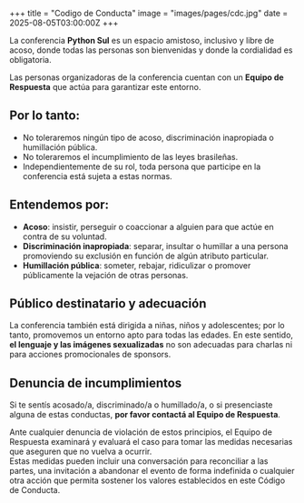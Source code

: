 +++
title = "Codigo de Conducta"
image = "images/pages/cdc.jpg"
date = 2025-08-05T03:00:00Z
+++

La conferencia **Python Sul** es un espacio amistoso, inclusivo y libre de acoso, donde todas las personas son bienvenidas y donde la cordialidad es obligatoria.  

Las personas organizadoras de la conferencia cuentan con un **Equipo de Respuesta** que actúa para garantizar este entorno.  

## Por lo tanto:

- No toleraremos ningún tipo de acoso, discriminación inapropiada o humillación pública.  
- No toleraremos el incumplimiento de las leyes brasileñas.  
- Independientemente de su rol, toda persona que participe en la conferencia está sujeta a estas normas.  

## Entendemos por:

- **Acoso**: insistir, perseguir o coaccionar a alguien para que actúe en contra de su voluntad.  
- **Discriminación inapropiada**: separar, insultar o humillar a una persona promoviendo su exclusión en función de algún atributo particular.  
- **Humillación pública**: someter, rebajar, ridiculizar o promover públicamente la vejación de otras personas.  

## Público destinatario y adecuación

La conferencia también está dirigida a niñas, niños y adolescentes; por lo tanto, promovemos un entorno apto para todas las edades. En este sentido, **el lenguaje y las imágenes sexualizadas** no son adecuadas para charlas ni para acciones promocionales de sponsors.  

## Denuncia de incumplimientos

Si te sentís acosado/a, discriminado/a o humillado/a, o si presenciaste alguna de estas conductas, **por favor contactá al Equipo de Respuesta**.  

Ante cualquier denuncia de violación de estos principios, el Equipo de Respuesta examinará y evaluará el caso para tomar las medidas necesarias que aseguren que no vuelva a ocurrir.  
Estas medidas pueden incluir una conversación para reconciliar a las partes, una invitación a abandonar el evento de forma indefinida o cualquier otra acción que permita sostener los valores establecidos en este Código de Conducta.  
